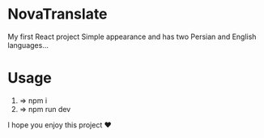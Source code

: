 # NovaTranslate
My first React project
Simple appearance and has two Persian and English languages...

# Usage
1. => npm i
2. => npm run dev

 I hope you enjoy this project ❤️
